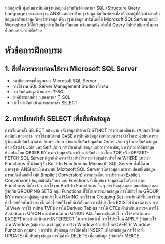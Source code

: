 หลักสูตรนี้ มุ่งเน้นการสืบค้นฐานข้อมูลเชิงสัมพันธ์ด้วยภาษา SQL (Structure Query Language) ตามมาตรฐาน ANSI และการปรับปรุงข้อมูล ซึ่งเป็นทักษะที่สำคัญของผู้ที่ต้องทำงานกับข้อมูล เตรียมข้อมูล วิเคราะห์ข้อมูล พัฒนาฐานข้อมูล สาธิตโดยใช้ Microsoft SQL Server และมี Workshop ให้ได้เรียนรู้อย่างเป็นขั้น เป็นตอน พร้อมเทคนิค เพื่อให้ Query มีประสิทธิภาพในการสืบค้นแต่ละกรณีอีกด้วย

# หัวข้อการฝึกอบรม
## 1. สิ่งที่ควรทราบก่อนใช้งาน Microsoft SQL Server
- สถาปัตยกรรมพื้นฐานของ Microsoft SQL Server
- การใช้งาน SQL Server Management Studio เบื้องต้น
- การสืบค้นข้อมูลด้วยภาษา T-SQL
- องค์ประกอบต่าง ๆ ของภาษา T-SQL
- เข้าใจลำดับดำเนินการของคำสั่ง SELECT
## 2. การเขียนคำสั่ง SELECT เพื่อสืบค้นข้อมูล
การเขียนคำสั่ง SELECT อย่างง่าย
ขจัดข้อมูลซ้ำด้วย DISTINCT
การกำหนดชื่อเล่น (Alias) ให้กับคอลัมน์ และตาราง
การใช้งานนิพจน์ CASE
การสืบค้นข้อมูลจากหลายตาราง
เข้าใจการ Join ตาราง
รู้จักและสืบค้นข้อมูลด้วย Inner Join 
รู้จักและสืบค้นข้อมูลด้วย Outer Join 
รู้จักและสืบค้นข้อมูลด้วย Cross Join และ Self Join
การเรียงลำดับข้อมูล และการกรองข้อมูล
การเรียงลำดับข้อมูลด้วยประโยค ORDER BY
กรองข้อมูลหลังการเรียงลำดับด้วยประโยค TOP หรือ OFFSET-FETCH
SQL Server พิสูจน์ค่าความจริงอย่างไร
กรองข้อมูลด้วยประโยค WHERE
แนะนำ Functions ที่ใช้บ่อย
รู้จัก Built-In Function บน Microsoft SQL Server
ทั้งที่มีตามมาตรฐาน ANSI และมีเฉพาะบน Microsoft SQL Server
ชนิดข้อมูล และการแปลงชนิดข้อมูล
การแปลงโดยอัตโนมัติ (Implicit Conversion)
การแปลงโดยการประกาศ (Explicit Conversion)
ข้อมูลชนิดตัวอักษร และ Functions ที่เกี่ยวข้อง
ข้อมูลชนิดวันที่เวลา และ Functions ที่เกี่ยวข้อง
การใช้งาน Built-In Functions อื่น ๆ
การจัดกลุ่ม และรวมผลข้อมูล  และ รู้จักกับ GROUPING SETS
กลุ่ม Functions ที่ใช้ในการรวมผลข้อมูล
การใช้ประโยค GROUP BY
การกรองกลุ่มข้อมูลด้วยประโยค HAVING
การใช้งาน Grouping Set
การเขียนคิวรี่ย่อย
เขียนคิวรี่ย่อยที่จบในตัวเอง
เขียนคิวรี่ย่อยที่โยงกับคิวรี่ตัวนอก
การใช้ประโยค EXISTS
นิพจน์ตาราง
การใช้ View
การใช้ Inline TVFs
การใช้ Derived Tables
การใช้ CTEs
ตัวดำเนินการเซต
การใช้ตัวดำเนินการ UNION และตัวดำเนินการ UNION ALL ในการเขียนคิวรี่
การใช้ตัวดำเนินการ EXCEPT และตัวดำเนินการ INTERSECT ในการเขียนคิวรี่
การใช้ประโยค APPLY
รู้จักและใช้งาน Window (กลุ่มของแถวข้อมูล)
การสร้าง Window ด้วยประโยค OVER
จัก Window Function กลุ่มต่าง ๆ
การปรับปรุงข้อมูล
การใช้คำสั่ง INSERT เพื่อเพิ่มข้อมูล
การใช้คำสั่ง UPDATE เพื่อปรับปรุงข้อมูล
การใช้คำสั่ง DELETE เพื่อลบข้อมูล
รู้จักคำสั่ง MERGE
